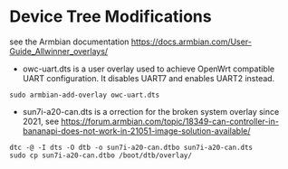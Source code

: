 # Device Tree Modifications
see the Armbian documentation
https://docs.armbian.com/User-Guide_Allwinner_overlays/


- owc-uart.dts is a user overlay used to achieve OpenWrt compatible UART configuration.
It disables UART7 and enables UART2 instead.
```
sudo armbian-add-overlay owc-uart.dts
```

- sun7i-a20-can.dts is a orrection for the broken system overlay since 2021, see
https://forum.armbian.com/topic/18349-can-controller-in-bananapi-does-not-work-in-21051-image-solution-available/
```
dtc -@ -I dts -O dtb -o sun7i-a20-can.dtbo sun7i-a20-can.dts 
sudo cp sun7i-a20-can.dtbo /boot/dtb/overlay/
``` 
